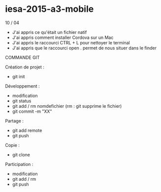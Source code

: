 # iesa-2015-a3-mobile

10 / 04

* J'ai appris ce qu'était un fichier natif
* J'ai appris comment installer Cordova sur un Mac
* J'ai appris le raccourci CTRL + L pour nettoyer le terminal
* J'ai appris que le raccourci open . permet de nous situer dans le finder

COMMANDE GIT

Création de projet : 
* git init

Développement :
* modification
* git status
* git add / rm nomdefichier (rm : git supprime le fichier)
* git commit -m "XX"

Partage :
* git add remote
* git push

Copie :
* git clone

Participation :
* modification
* git add / rm
* git push
